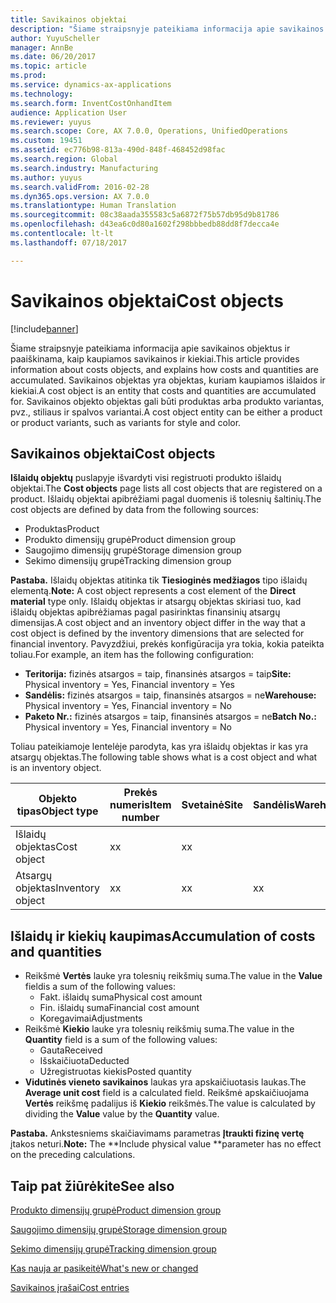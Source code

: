 ```yaml
---
title: Savikainos objektai
description: "Šiame straipsnyje pateikiama informacija apie savikainos objektus ir paaiškinama, kaip kaupiamos savikainos ir kiekiai. Savikainos objektas yra objektas, kuriam kaupiamos išlaidos ir kiekiai. Savikainos objekto objektas gali būti produktas arba produkto variantas, pvz., stiliaus ir spalvos variantai."
author: YuyuScheller
manager: AnnBe
ms.date: 06/20/2017
ms.topic: article
ms.prod: 
ms.service: dynamics-ax-applications
ms.technology: 
ms.search.form: InventCostOnhandItem
audience: Application User
ms.reviewer: yuyus
ms.search.scope: Core, AX 7.0.0, Operations, UnifiedOperations
ms.custom: 19451
ms.assetid: ec776b98-813a-490d-848f-468452d98fac
ms.search.region: Global
ms.search.industry: Manufacturing
ms.author: yuyus
ms.search.validFrom: 2016-02-28
ms.dyn365.ops.version: AX 7.0.0
ms.translationtype: Human Translation
ms.sourcegitcommit: 08c38aada355583c5a6872f75b57db95d9b81786
ms.openlocfilehash: d43ea6c0d80a1602f298bbbedb88dd8f7decca4e
ms.contentlocale: lt-lt
ms.lasthandoff: 07/18/2017

---
```


# <a name="cost-objects"></a><span data-ttu-id="b5789-105">Savikainos objektai</span><span class="sxs-lookup"><span data-stu-id="b5789-105">Cost objects</span></span>

[!include[banner](../includes/banner.md)]


<span data-ttu-id="b5789-106">Šiame straipsnyje pateikiama informacija apie savikainos objektus ir paaiškinama, kaip kaupiamos savikainos ir kiekiai.</span><span class="sxs-lookup"><span data-stu-id="b5789-106">This article provides information about costs objects, and explains how costs and quantities are accumulated.</span></span> <span data-ttu-id="b5789-107">Savikainos objektas yra objektas, kuriam kaupiamos išlaidos ir kiekiai.</span><span class="sxs-lookup"><span data-stu-id="b5789-107">A cost object is an entity that costs and quantities are accumulated for.</span></span> <span data-ttu-id="b5789-108">Savikainos objekto objektas gali būti produktas arba produkto variantas, pvz., stiliaus ir spalvos variantai.</span><span class="sxs-lookup"><span data-stu-id="b5789-108">A cost object entity can be either a product or product variants, such as variants for style and color.</span></span>  

<a name="cost-objects"></a><span data-ttu-id="b5789-109">Savikainos objektai</span><span class="sxs-lookup"><span data-stu-id="b5789-109">Cost objects</span></span>
------------

<span data-ttu-id="b5789-110">**Išlaidų objektų** puslapyje išvardyti visi registruoti produkto išlaidų objektai.</span><span class="sxs-lookup"><span data-stu-id="b5789-110">The **Cost objects** page lists all cost objects that are registered on a product.</span></span> <span data-ttu-id="b5789-111">Išlaidų objektai apibrėžiami pagal duomenis iš tolesnių šaltinių.</span><span class="sxs-lookup"><span data-stu-id="b5789-111">The cost objects are defined by data from the following sources:</span></span>

-   <span data-ttu-id="b5789-112">Produktas</span><span class="sxs-lookup"><span data-stu-id="b5789-112">Product</span></span>
-   <span data-ttu-id="b5789-113">Produkto dimensijų grupė</span><span class="sxs-lookup"><span data-stu-id="b5789-113">Product dimension group</span></span>
-   <span data-ttu-id="b5789-114">Saugojimo dimensijų grupė</span><span class="sxs-lookup"><span data-stu-id="b5789-114">Storage dimension group</span></span>
-   <span data-ttu-id="b5789-115">Sekimo dimensijų grupė</span><span class="sxs-lookup"><span data-stu-id="b5789-115">Tracking dimension group</span></span>

<span data-ttu-id="b5789-116">**Pastaba.** Išlaidų objektas atitinka tik **Tiesioginės medžiagos** tipo išlaidų elementą.</span><span class="sxs-lookup"><span data-stu-id="b5789-116">**Note:** A cost object represents a cost element of the **Direct material** type only.</span></span> <span data-ttu-id="b5789-117">Išlaidų objektas ir atsargų objektas skiriasi tuo, kad išlaidų objektas apibrėžiamas pagal pasirinktas finansinių atsargų dimensijas.</span><span class="sxs-lookup"><span data-stu-id="b5789-117">A cost object and an inventory object differ in the way that a cost object is defined by the inventory dimensions that are selected for financial inventory.</span></span> <span data-ttu-id="b5789-118">Pavyzdžiui, prekės konfigūracija yra tokia, kokia pateikta toliau.</span><span class="sxs-lookup"><span data-stu-id="b5789-118">For example, an item has the following configuration:</span></span>

-   <span data-ttu-id="b5789-119">**Teritorija:** fizinės atsargos = taip, finansinės atsargos = taip</span><span class="sxs-lookup"><span data-stu-id="b5789-119">**Site:** Physical inventory = Yes, Financial inventory = Yes</span></span>
-   <span data-ttu-id="b5789-120">**Sandėlis:** fizinės atsargos = taip, finansinės atsargos = ne</span><span class="sxs-lookup"><span data-stu-id="b5789-120">**Warehouse:** Physical inventory = Yes, Financial inventory = No</span></span>
-   <span data-ttu-id="b5789-121">**Paketo Nr.:** fizinės atsargos = taip, finansinės atsargos = ne</span><span class="sxs-lookup"><span data-stu-id="b5789-121">**Batch No.:** Physical inventory = Yes, Financial inventory = No</span></span>

<span data-ttu-id="b5789-122">Toliau pateikiamoje lentelėje parodyta, kas yra išlaidų objektas ir kas yra atsargų objektas.</span><span class="sxs-lookup"><span data-stu-id="b5789-122">The following table shows what is a cost object and what is an inventory object.</span></span>

| <span data-ttu-id="b5789-123">Objekto tipas</span><span class="sxs-lookup"><span data-stu-id="b5789-123">Object type</span></span>      | <span data-ttu-id="b5789-124">Prekės numeris</span><span class="sxs-lookup"><span data-stu-id="b5789-124">Item number</span></span> | <span data-ttu-id="b5789-125">Svetainė</span><span class="sxs-lookup"><span data-stu-id="b5789-125">Site</span></span> | <span data-ttu-id="b5789-126">Sandėlis</span><span class="sxs-lookup"><span data-stu-id="b5789-126">Warehouse</span></span> | <span data-ttu-id="b5789-127">Paketo nr.</span><span class="sxs-lookup"><span data-stu-id="b5789-127">Batch No.</span></span> |
|------------------|-------------|------|-----------|-----------|
| <span data-ttu-id="b5789-128">Išlaidų objektas</span><span class="sxs-lookup"><span data-stu-id="b5789-128">Cost object</span></span>      | <span data-ttu-id="b5789-129">x</span><span class="sxs-lookup"><span data-stu-id="b5789-129">x</span></span>           | <span data-ttu-id="b5789-130">x</span><span class="sxs-lookup"><span data-stu-id="b5789-130">x</span></span>    |           |           |
| <span data-ttu-id="b5789-131">Atsargų objektas</span><span class="sxs-lookup"><span data-stu-id="b5789-131">Inventory object</span></span> | <span data-ttu-id="b5789-132">x</span><span class="sxs-lookup"><span data-stu-id="b5789-132">x</span></span>           | <span data-ttu-id="b5789-133">x</span><span class="sxs-lookup"><span data-stu-id="b5789-133">x</span></span>    |  <span data-ttu-id="b5789-134">x</span><span class="sxs-lookup"><span data-stu-id="b5789-134">x</span></span>        | <span data-ttu-id="b5789-135">x</span><span class="sxs-lookup"><span data-stu-id="b5789-135">x</span></span>         |

## <a name="accumulation-of-costs-and-quantities"></a><span data-ttu-id="b5789-136">Išlaidų ir kiekių kaupimas</span><span class="sxs-lookup"><span data-stu-id="b5789-136">Accumulation of costs and quantities</span></span>
-   <span data-ttu-id="b5789-137">Reikšmė **Vertės** lauke yra tolesnių reikšmių suma.</span><span class="sxs-lookup"><span data-stu-id="b5789-137">The value in the **Value** fieldis a sum of the following values:</span></span>
    -   <span data-ttu-id="b5789-138">Fakt. išlaidų suma</span><span class="sxs-lookup"><span data-stu-id="b5789-138">Physical cost amount</span></span>
    -   <span data-ttu-id="b5789-139">Fin. išlaidų suma</span><span class="sxs-lookup"><span data-stu-id="b5789-139">Financial cost amount</span></span>
    -   <span data-ttu-id="b5789-140">Koregavimai</span><span class="sxs-lookup"><span data-stu-id="b5789-140">Adjustments</span></span>
-   <span data-ttu-id="b5789-141">Reikšmė **Kiekio** lauke yra tolesnių reikšmių suma.</span><span class="sxs-lookup"><span data-stu-id="b5789-141">The value in the **Quantity** field is a sum of the following values:</span></span>
    -   <span data-ttu-id="b5789-142">Gauta</span><span class="sxs-lookup"><span data-stu-id="b5789-142">Received</span></span>
    -   <span data-ttu-id="b5789-143">Išskaičiuota</span><span class="sxs-lookup"><span data-stu-id="b5789-143">Deducted</span></span>
    -   <span data-ttu-id="b5789-144">Užregistruotas kiekis</span><span class="sxs-lookup"><span data-stu-id="b5789-144">Posted quantity</span></span>
-   <span data-ttu-id="b5789-145">**Vidutinės vieneto savikainos** laukas yra apskaičiuotasis laukas.</span><span class="sxs-lookup"><span data-stu-id="b5789-145">The **Average unit cost** field is a calculated field.</span></span> <span data-ttu-id="b5789-146">Reikšmė apskaičiuojama **Vertės** reikšmę padalijus iš **Kiekio** reikšmės.</span><span class="sxs-lookup"><span data-stu-id="b5789-146">The value is calculated by dividing the **Value** value by the **Quantity** value.</span></span>

<span data-ttu-id="b5789-147">**Pastaba.** Ankstesniems skaičiavimams parametras **Įtraukti fizinę vertę** įtakos neturi.</span><span class="sxs-lookup"><span data-stu-id="b5789-147">**Note:** The **Include physical value **parameter has no effect on the preceding calculations.</span></span>

<a name="see-also"></a><span data-ttu-id="b5789-148">Taip pat žiūrėkite</span><span class="sxs-lookup"><span data-stu-id="b5789-148">See also</span></span>
--------

[<span data-ttu-id="b5789-149">Produkto dimensijų grupė</span><span class="sxs-lookup"><span data-stu-id="b5789-149">Product dimension group</span></span>](https://technet.microsoft.com/en-us/library/aa499382.aspx)

[<span data-ttu-id="b5789-150">Saugojimo dimensijų grupė</span><span class="sxs-lookup"><span data-stu-id="b5789-150">Storage dimension group</span></span>](https://technet.microsoft.com/en-us/library/hh209317.aspx)

[<span data-ttu-id="b5789-151">Sekimo dimensijų grupė</span><span class="sxs-lookup"><span data-stu-id="b5789-151">Tracking dimension group</span></span>](https://technet.microsoft.com/en-us/library/hh209465.aspx)

[<span data-ttu-id="b5789-152">Kas nauja ar pasikeitė</span><span class="sxs-lookup"><span data-stu-id="b5789-152">What's new or changed</span></span>](/dynamics365/unified-operations/dev-itpro/get-started/whats-new-changed)

[<span data-ttu-id="b5789-153">Savikainos įrašai</span><span class="sxs-lookup"><span data-stu-id="b5789-153">Cost entries</span></span>](cost-entries.md)




